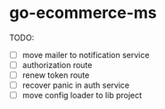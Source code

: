 # go-ecommerce-ms

TODO:
 - [ ] move mailer to notification service
 - [ ] authorization route
 - [ ] renew token route
 - [ ] recover panic in auth service
 - [ ] move config loader to lib project
